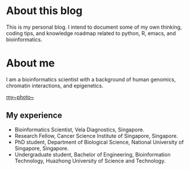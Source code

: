 # About this blog

This is my personal blog. I intend to document some of my own thinking,
coding tips, and knowledge roadmap related to python, R, emacs, and
bioinformatics.

# About me

I am a bioinformatics scientist with a background of human genomics,
chromatin interactions, and epigenetics.

[my~photo~](d:/learn/blog/YCBlog/assets/Cai-YiChao.jpg)

## My experience

-   Bioinformatics Scientist, Vela Diagnostics, Singapore.
-   Research Fellow, Cancer Science Institute of Singapore, Singapore.
-   PhD student, Department of Biological Science, National University
    of Singapore, Singapore.
-   Undergraduate student, Bachelor of Engineering, Bioinformation
    Technology, Huazhong University of Science and Technology.
